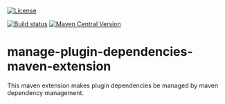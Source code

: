 
[![License](https://img.shields.io/github/license/eitco/bom-maven-plugin.svg?style=for-the-badge)](https://opensource.org/license/mit)



[![Build status](https://img.shields.io/github/actions/workflow/status/eitco/manage-plugin-dependencies-maven-extension/deploy.yaml?branch=main&style=for-the-badge&logo=github)](https://github.com/eitco/manage-plugin-dependencies-maven-extension/actions/workflows/deploy.yaml)
[![Maven Central Version](https://img.shields.io/maven-central/v/de.eitco.cicd/manage-plugin-dependencies-maven-extension?style=for-the-badge&logo=apachemaven)](https://central.sonatype.com/artifact/de.eitco.cicd/manage-plugin-dependencies-maven-extension)

# manage-plugin-dependencies-maven-extension

This maven extension makes plugin dependencies be managed by maven dependency management.
